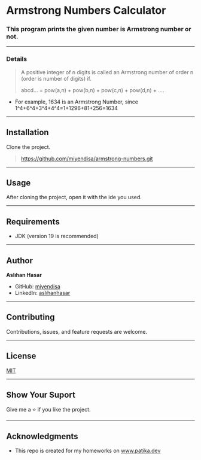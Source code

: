 # Armstrong Numbers Calculator

### This program prints the given number is Armstrong number or not.


--- 


### Details
> A positive integer of n digits is called an Armstrong number 
of order n (order is number of digits) if.
> 
>abcd… = pow(a,n) + pow(b,n) + pow(c,n) + pow(d,n) + ….

* For example, 1634 is an Armstrong Number, since
1^4+6^4+3^4+4^4=1+1296+81+256=1634

---

## Installation
Clone the project.
> https://github.com/miyendisa/armstrong-numbers.git

---

## Usage
After cloning the project, open it with the ide you used.

---

## Requirements
* JDK (version 19 is recommended)

---

## Author
**Aslıhan Hasar**

* GitHub: [miyendisa](https://github.com/miyendisa)
* LinkedIn: [aslıhanhasar](https://www.linkedin.com/in/asl%C4%B1hanhasar
  )
---

## Contributing
Contributions, issues, and feature requests are welcome.

---

## License

[MIT](https://choosealicense.com/licenses/mit/)

---

## Show Your Suport
Give me a &#11088; if you like the project.

---

## Acknowledgments
* This repo is created for my homeworks on www.patika.dev
